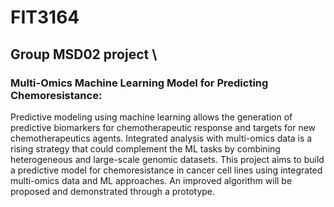 # FIT3164
## Group MSD02 project \
### Multi-Omics Machine Learning Model for Predicting Chemoresistance:
Predictive modeling using machine learning allows the generation of predictive biomarkers for chemotherapeutic response and targets for new chemotherapeutics agents. Integrated analysis with multi-omics data is a rising strategy that could complement the ML tasks by combining heterogeneous and large-scale genomic datasets. This project aims to build a predictive model for chemoresistance in cancer cell lines using integrated multi-omics data and ML approaches. An improved algorithm will be proposed and demonstrated through a prototype.
